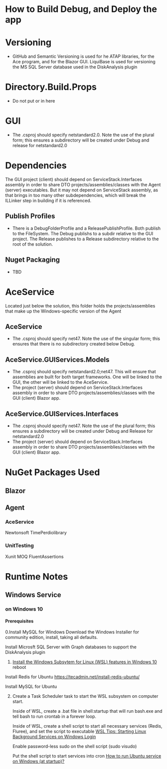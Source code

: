 # How to Build Debug, and Deploy the app

# Versioning
- GitHub and Semantic Versioning is used for he ATAP libraries, for the Ace program, and for the Blazor GUI. LiquiBase is used for versioning the MS SQL Server database used in the DiskAnalysis plugin

# Directory.Build.Props
- Do not put <TargetFramework> or <TargetFrameworks> in here

# GUI
- The .csproj should specify <TargetFrameworks>netstandard2.0</TargetFrameworks>. Note the use of the plural form; this ensures a subdirectory will be created under Debug and release for netstandard2.0

# Dependencies
The GUI project (client) should depend on ServiceStack.Interfaces assembly in order to share DTO projects/assemblies/classes with the Agent (server) executables. But it may not depend on ServiceStack assembly, as that brings in too many other subdependencies, which will break the ILLinker step in building if it is referenced.

## Publish Profiles
- There is a DebugFolderProfile and a ReleasePublishProfile. Both publish to the FileSystem. The Debug publishs to a subdir relative to the GUI project. The Release publishes to a Release subdirectory relative to the root of the solution.

## Nuget Packaging
- TBD

# AceService
Located just below the solution, this folder holds the projects/assemblies that make up the Windows-specific version of the Agent
## AceService
- The .csproj should specify  <TargetFramework>net47</TargetFramework>. Note the use of the singular form; this ensures that there is no subdirectory created below Debug.

## AceService.GUIServices.Models
- The .csproj should specify <TargetFrameworks>netstandard2.0;net47</TargetFrameworks>. This will ensure that assemblies are built for both target frameworks. One will be linked to the GUI, the other will be linked to the AceService.
- The project (server) should depend on ServiceStack.Interfaces assembly in order to share DTO projects/assemblies/classes with the GUI (client) Blazor app.

## AceService.GUIServices.Interfaces
- The .csproj should specify <TargetFrameworks>net47</TargetFrameworks>. Note the use of the plural form; this ensures a subdirectory will be created under Debug and Release  for netstandard2.0
- The project (server) should depend on ServiceStack.Interfaces assembly in order to share DTO projects/assemblies/classes with the GUI (client) Blazor app.

# NuGet Packages Used
## Blazor

## Agent
### AceService
Newtonsoft
TimePerdiolibrary
### UnitTesting
Xunit
MOQ
FluentAssertions

# Runtime Notes
## Windows Service
### on Windows 10
#### Prerequisites

0.Install MySQL for Windows
Download the Windows Installer for community edition, install, taking all defaults.

Install Microsft SQL Server with Graph databases to support the DiskAnalysis plugin

1. [Install the Windows Subsytem for Linux (WSL) features in Windows 10](https://docs.microsoft.com/en-us/windows/wsl/install-win10)
reboot

Install Redis for Ubuntu
https://tecadmin.net/install-redis-ubuntu/

Install MySQL for Ubuntu

2. Create a Task Scheduler task to start the WSL subsystem on computer start.

    Inside of WSL, create a .bat file in shell:startup that will run bash.exe and tell bash to run crontab in a forever loop.
	
    Inside of WSL, create a shell script to start all necessary services (Redis, Fluree), and set the script to executable [WSL Tips: Starting Linux Background Services on Windows Login](https://dev.to/ironfroggy/wsl-tips-starting-linux-background-services-on-windows-login-3o98)
    
	Enable password-less sudo on the shell script (sudo visudo)[]()
   
    Put the shell script to start services into cron [How to run Ubuntu service on Windows (at startup)?](https://superuser.com/questions/1112007/how-to-run-ubuntu-service-on-windows-at-startup?noredirect=1&lq=1)




